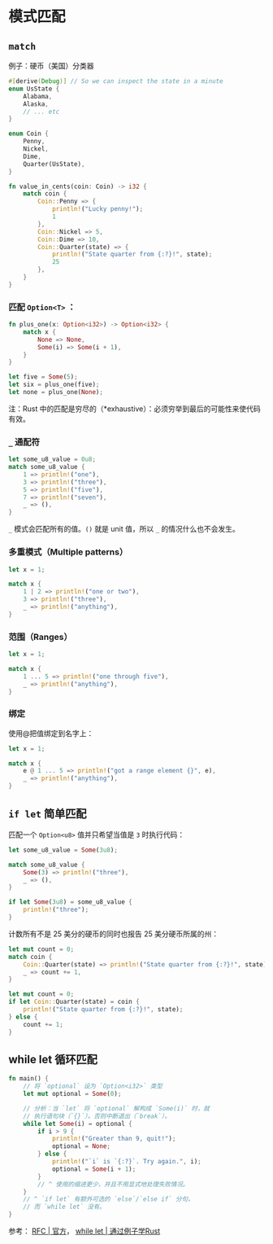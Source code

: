 
# 模式匹配

## `match`

例子：硬币（美国）分类器

```rust
#[derive(Debug)] // So we can inspect the state in a minute
enum UsState {
    Alabama,
    Alaska,
    // ... etc
}

enum Coin {
    Penny,
    Nickel,
    Dime,
    Quarter(UsState),
}

fn value_in_cents(coin: Coin) -> i32 {
    match coin {
        Coin::Penny => {
            println!("Lucky penny!");
            1
        },
        Coin::Nickel => 5,
        Coin::Dime => 10,
        Coin::Quarter(state) => {
            println!("State quarter from {:?}!", state);
            25
        },
    }
}
```

### 匹配 `Option<T>` ：

```rust
fn plus_one(x: Option<i32>) -> Option<i32> {
    match x {
        None => None,
        Some(i) => Some(i + 1),
    }
}

let five = Some(5);
let six = plus_one(five);
let none = plus_one(None);
```

注：Rust 中的匹配是穷尽的（*exhaustive）：必须穷举到最后的可能性来使代码有效。


### `_` 通配符

```rust
let some_u8_value = 0u8;
match some_u8_value {
    1 => println!("one"),
    3 => println!("three"),
    5 => println!("five"),
    7 => println!("seven"),
    _ => (),
}
```

`_` 模式会匹配所有的值。`()` 就是 unit 值，所以 `_` 的情况什么也不会发生。

### 多重模式（Multiple patterns）

```rust
let x = 1;

match x {
    1 | 2 => println!("one or two"),
    3 => println!("three"),
    _ => println!("anything"),
}
```

### 范围（Ranges）

```rust
let x = 1;

match x {
    1 ... 5 => println!("one through five"),
    _ => println!("anything"),
}
```

### 绑定

使用@把值绑定到名字上：

```rust
let x = 1;

match x {
    e @ 1 ... 5 => println!("got a range element {}", e),
    _ => println!("anything"),
}
```

## `if let` 简单匹配

匹配一个 `Option<u8>` 值并只希望当值是 `3` 时执行代码：

```rust
let some_u8_value = Some(3u8);

match some_u8_value {
    Some(3) => println!("three"),
    _ => (),
}

if let Some(3u8) = some_u8_value {
    println!("three");
}
``` 

计数所有不是 25 美分的硬币的同时也报告 25 美分硬币所属的州：

```rust
let mut count = 0;
match coin {
    Coin::Quarter(state) => println!("State quarter from {:?}!", state),
    _ => count += 1,
}

let mut count = 0;
if let Coin::Quarter(state) = coin {
    println!("State quarter from {:?}!", state);
} else {
    count += 1;
}
```

## while let 循环匹配

```rust
fn main() {
    // 将 `optional` 设为 `Option<i32>` 类型
    let mut optional = Some(0);

    // 分析：当 `let` 将 `optional` 解构成 `Some(i)` 时，就
    // 执行语句块（`{}`）。否则中断退出（`break`）。
    while let Some(i) = optional {
        if i > 9 {
            println!("Greater than 9, quit!");
            optional = None;
        } else {
            println!("`i` is `{:?}`. Try again.", i);
            optional = Some(i + 1);
        }
        // ^ 使用的缩进更少，并且不用显式地处理失败情况。
    }
    // ^ `if let` 有额外可选的 `else`/`else if` 分句，
    // 而 `while let` 没有。
}
```

参考：
[RFC | 官方](http://github.com/rust-lang/rfcs/pull/214)， 
[while let | 通过例子学Rust](http://rustwiki.org/rust-by-example/flow_control/while_let.html)